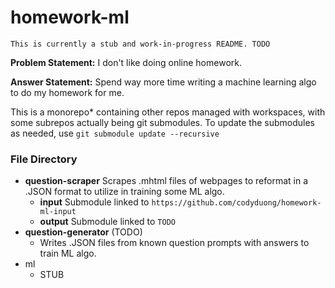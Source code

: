 # homework-ml
`This is currently a stub and work-in-progress README. TODO`

**Problem Statement:** I don't like doing online homework.

**Answer Statement:** Spend way more time writing a machine learning algo to do my homework for me.

This is a monorepo* containing other repos managed with workspaces, with some subrepos actually being
git submodules. To update the submodules as needed, use `git submodule update --recursive`

### File Directory
* <b>question-scraper</b>
  Scrapes .mhtml files of webpages to reformat in a .JSON format to utilize in training some ML algo.
  * <b>input</b> Submodule linked to `https://github.com/codyduong/homework-ml-input`
  * <b>output</b> Submodule linked to `TODO`
* <b>question-generator</b> (TODO)
  * Writes .JSON files from known question prompts with answers to train ML algo.
* ml
  * STUB

